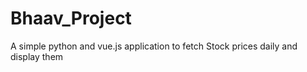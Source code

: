 # Bhaav_Project
A simple python and vue.js application to fetch Stock prices daily and display them

